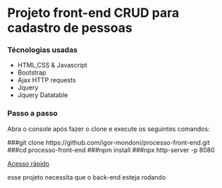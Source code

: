 <h1>Projeto front-end CRUD para cadastro de pessoas</h1>

<h3>Técnologias usadas</h3>
<ul>
  <li>HTML,CSS & Javascript</li>
  <li>Bootstrap</li>
  <li>Ajax HTTP requests</li>
  <li>Jquery</li>
  <li>Jquery Datatable</li>
</ul>


<h3>Passo a passo</h3>

<p/>
<p>Abra o console após fazer o clone e execute os seguintes comandos:</p>
###git clone https://github.com/igor-mondoni/processo-front-end.git
###cd processo-front-end
###npm install
###npx http-server -p 8080

<a href="http://127.0.0.1:8080" target="_blank">Acesso rápido</a>


<p>esse projeto necessita que o back-end esteja rodando</p>
<a href="https://github.com/igor-mondoni/processo-back-end"></a>
  
